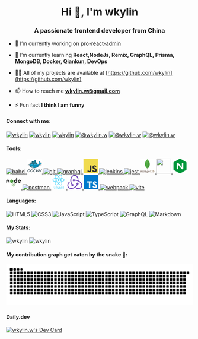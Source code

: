 <h1 align="center">Hi 👋, I'm wkylin</h1>
<h3 align="center">A passionate frontend developer from China</h3>

- 🔭 I’m currently working on [pro-react-admin](https://wkylin.github.io/pro-react-admin/)

- 🌱 I’m currently learning **React,NodeJs, Remix, GraphQL, Prisma, MongoDB, Docker, Qiankun, DevOps**

- 👨‍💻 All of my projects are available at [https://github.com/wkylin](https://github.com/wkylin)

- 📫 How to reach me **wkylin.w@gmail.com**

- ⚡ Fun fact **I think I am funny**

#### Connect with me:
<p>
   <a href="https://codepen.io/wkylin" target="blank"><img align="center" src="https://raw.githubusercontent.com/rahuldkjain/github-profile-readme-generator/master/src/images/icons/Social/codepen.svg" alt="wkylin" height="30" width="30" /></a>
   <a href="https://dev.to/wkylin" target="blank"><img align="center" src="https://cdn.jsdelivr.net/npm/simple-icons@3.0.1/icons/dev-dot-to.svg" alt="wkylin" height="30" width="30" /></a>
   <a href="https://x.com/wkylin" target="blank"><img align="center" src="https://raw.githubusercontent.com/rahuldkjain/github-profile-readme-generator/master/src/images/icons/Social/twitter.svg" alt="wkylin" height="30" width="30" /></a>
   <a href="https://medium.com/@wkylin.w" target="blank"><img align="center" src="https://raw.githubusercontent.com/rahuldkjain/github-profile-readme-generator/master/src/images/icons/Social/medium.svg" alt="@wkylin.w" height="30" width="30" /></a>
  <a href="https://juejin.cn/user/289926798641176" target="blank"><img align="center" src="https://lf3-cdn-tos.bytescm.com/obj/static/xitu_juejin_web/6c61ae65d1c41ae8221a670fa32d05aa.svg" alt="@wkylin.w" height="30" width="30" /></a>
  <a href="https://app.daily.dev/wkylin" target="blank"><img align="center" src="https://lf3-cdn-tos.bytescm.com/obj/static/xitu_juejin_web/6c61ae65d1c41ae8221a670fa32d05aa.svg" alt="@wkylin.w" height="30" width="30" /></a>
  
</p>

#### Tools:
<p align="left"> 
   <a href="https://babeljs.io/" target="_blank"> <img src="https://www.vectorlogo.zone/logos/babeljs/babeljs-icon.svg" alt="babel" width="40" height="40"/> </a> 
   <a href="https://www.docker.com/" target="_blank"> <img src="https://raw.githubusercontent.com/devicons/devicon/master/icons/docker/docker-original-wordmark.svg" alt="docker" width="40" height="40"/> </a> 
   <a href="https://git-scm.com/" target="_blank"> <img src="https://www.vectorlogo.zone/logos/git-scm/git-scm-icon.svg" alt="git" width="40" height="40"/> </a>
   <a href="https://graphql.org" target="_blank"> <img src="https://www.vectorlogo.zone/logos/graphql/graphql-icon.svg" alt="graphql" width="40" height="40"/> </a> 
   <a href="https://developer.mozilla.org/en-US/docs/Web/JavaScript" target="_blank"> <img src="https://raw.githubusercontent.com/devicons/devicon/master/icons/javascript/javascript-original.svg" alt="javascript" width="40" height="40"/> </a> 
   <a href="https://www.jenkins.io" target="_blank"> <img src="https://www.vectorlogo.zone/logos/jenkins/jenkins-icon.svg" alt="jenkins" width="40" height="40"/> </a>
   <a href="https://jestjs.io" target="_blank"> <img src="https://www.vectorlogo.zone/logos/jestjsio/jestjsio-icon.svg" alt="jest" width="40" height="40"/> </a> 
   <a href="https://www.mongodb.com/" target="_blank"> <img src="https://raw.githubusercontent.com/devicons/devicon/master/icons/mongodb/mongodb-original-wordmark.svg" alt="mongodb" width="40" height="40"/> </a> 
   <a href="https://nextjs.org/" target="_blank"> <img src="https://simpleicons.org/icons/nextdotjs.svg" width="40" height="40"/> </a>
   <a href="https://www.nginx.com" target="_blank"> <img src="https://raw.githubusercontent.com/devicons/devicon/master/icons/nginx/nginx-original.svg" alt="nginx" width="40" height="40"/> </a> 
   <a href="https://nodejs.org" target="_blank"> <img src="https://raw.githubusercontent.com/devicons/devicon/master/icons/nodejs/nodejs-original-wordmark.svg" alt="nodejs" width="40" height="40"/> </a> 
   <a href="https://postman.com" target="_blank"> <img src="https://www.vectorlogo.zone/logos/getpostman/getpostman-icon.svg" alt="postman" width="40" height="40"/> </a> 
   <a href="https://reactjs.org/" target="_blank"> <img src="https://raw.githubusercontent.com/devicons/devicon/master/icons/react/react-original-wordmark.svg" alt="react" width="40" height="40"/> </a>
   <a href="https://redux.js.org" target="_blank"> <img src="https://raw.githubusercontent.com/devicons/devicon/master/icons/redux/redux-original.svg" alt="redux" width="40" height="40"/> </a> 
   <a href="https://www.typescriptlang.org/" target="_blank"> <img src="https://raw.githubusercontent.com/devicons/devicon/master/icons/typescript/typescript-original.svg" alt="typescript" width="40" height="40"/> </a> 
   <a href="https://webpack.js.org" target="_blank"> <img src="https://simpleicons.org/icons/webpack.svg" alt="webpack" width="40" height="40"/> </a>
   <a href="[https://webpack.js.org](https://vite.dev/)" target="_blank"> <img src="[https://simpleicons.org/icons/webpack.svg](https://simpleicons.org/icons/vite.svg)" alt="vite" width="40" height="40"/> </a>
</p>

#### Languages:
![HTML5](https://img.shields.io/badge/html5-%23E34F26.svg?style=for-the-badge&logo=html5&logoColor=white)
![CSS3](https://img.shields.io/badge/css3-%231572B6.svg?style=for-the-badge&logo=css3&logoColor=white)
![JavaScript](https://img.shields.io/badge/javascript-%23323330.svg?style=for-the-badge&logo=javascript&logoColor=%23F7DF1E)
![TypeScript](https://img.shields.io/badge/typescript-%23007ACC.svg?style=for-the-badge&logo=typescript&logoColor=white)
![GraphQL](https://img.shields.io/badge/-GraphQL-E10098?style=for-the-badge&logo=graphql&logoColor=white)
![Markdown](https://img.shields.io/badge/markdown-%23000000.svg?style=for-the-badge&logo=markdown&logoColor=white)

#### My Stats:
<div>
  <img width="320px" height="156" src="https://github-readme-stats.vercel.app/api/top-langs?username=wkylin&show_icons=true&locale=en&layout=compact" alt="wkylin" />
  <img  width="400px" src="https://github-readme-stats.vercel.app/api?username=wkylin&show_icons=true&locale=en" alt="wkylin" />
</div>

#### My contribution graph get eaten by the snake 🐍:
![github-contribution-grid-snake](https://github.com/wkylin/wkylin/blob/output/github-contribution-grid-snake.svg)

#### Daily.dev
<a href="https://app.daily.dev/wkylin"><img src="https://api.daily.dev/devcards/v2/QsDRwfOtY.png?r=q6j&type=wide" width="652" alt="wkylin.w's Dev Card"/></a>
<!--
### Streak:
[![GitHub Streak](https://github-readme-streak-stats.herokuapp.com/?user=wkylin)](https://git.io/streak-stats)

<!--
### Profile 3d contrib
![](./profile-3d-contrib/profile-green-animate.svg)
-->
